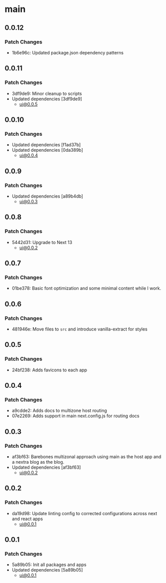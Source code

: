 # main

## 0.0.12

### Patch Changes

- 1b6e96c: Updated package.json dependency patterns

## 0.0.11

### Patch Changes

- 3df9de9: Minor cleanup to scripts
- Updated dependencies [3df9de9]
  - ui@0.0.5

## 0.0.10

### Patch Changes

- Updated dependencies [f1ad37b]
- Updated dependencies [0da389b]
  - ui@0.0.4

## 0.0.9

### Patch Changes

- Updated dependencies [a89b4db]
  - ui@0.0.3

## 0.0.8

### Patch Changes

- 5442d31: Upgrade to Next 13
  - ui@0.0.2

## 0.0.7

### Patch Changes

- 01be378: Basic font optimization and some minimal content while I work.

## 0.0.6

### Patch Changes

- 481946e: Move files to `src` and introduce vanilla-extract for styles

## 0.0.5

### Patch Changes

- 24bf238: Adds favicons to each app

## 0.0.4

### Patch Changes

- a9cdde2: Adds docs to multizone host routing
- 07e2269: Adds support in main next.config.js for routing docs

## 0.0.3

### Patch Changes

- af3bf63: Barebones multizonal approach using main as the host app and a nextra blog as the blog.
- Updated dependencies [af3bf63]
  - ui@0.0.2

## 0.0.2

### Patch Changes

- da19d98: Update linting config to corrected configurations across next and react apps
  - ui@0.0.1

## 0.0.1

### Patch Changes

- 5a89b05: Init all packages and apps
- Updated dependencies [5a89b05]
  - ui@0.0.1
